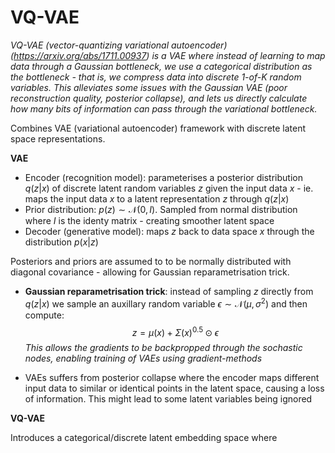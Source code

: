 # VQ-VAE

*VQ-VAE (vector-quantizing variational autoencoder) (https://arxiv.org/abs/1711.00937) is a VAE where instead of learning to map data through a Gaussian bottleneck, we use a categorical distribution as the bottleneck - that is, we compress data into discrete 1-of-K random variables. This alleviates some issues with the Gaussian VAE (poor reconstruction quality, posterior collapse), and lets us directly calculate how many bits of information can pass through the variational bottleneck.*

Combines VAE (variational autoencoder) framework with discrete latent space representations. 

**VAE**
- Encoder (recognition model): parameterises a posterior distribution $q(z|x)$ of discrete latent random variables $z$ given the input data $x$ - ie. maps the input data $x$ to a latent representation $z$ through $q(z|x)$
- Prior distribution: $p(z) \sim \mathcal{N}(0, I)$. Sampled from normal distribution where $I$ is the identy matrix - creating smoother latent space 
- Decoder (generative model): maps $z$ back to data space $x$ through the distribution $p(x|z)$

Posteriors and priors are assumed to to be normally distributed with diagonal covariance - allowing for Gaussian reparametrisation trick. 
- **Gaussian reparametrisation trick**: instead of sampling $z$ directly from $q(z|x)$ we sample an auxillary random variable $\epsilon \sim \mathcal{N}(\mu, \sigma^2)$ and then compute:
$$
z = \mu(x) +\Sigma(x)^{0.5}\odot\epsilon
$$
*This allows the gradients to be backpropped through the sochastic nodes, enabling training of VAEs using gradient-methods*

- VAEs suffers from posterior collapse where the encoder maps different input data to similar or identical points in the latent space, causing a loss of information. This might lead to some latent variables being ignored

**VQ-VAE**

Introduces a categorical/discrete latent embedding space where 